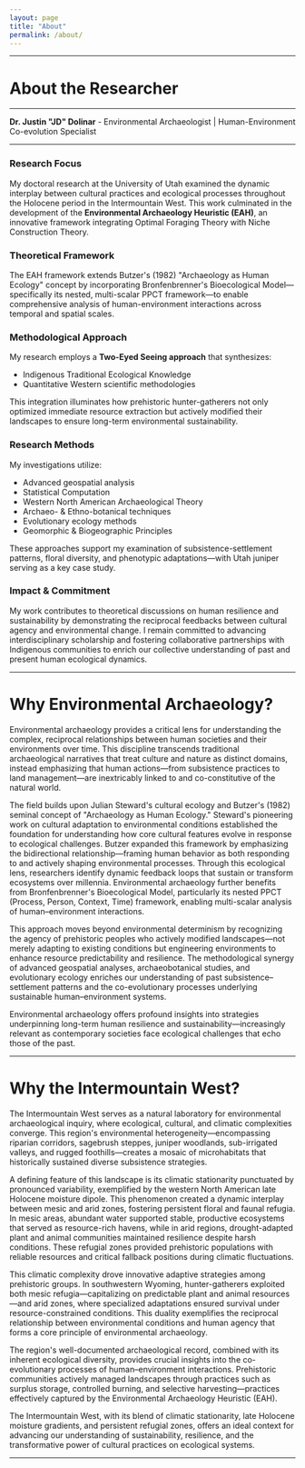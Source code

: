 ```yaml
---
layout: page
title: "About"
permalink: /about/
---
```


---

# About the Researcher

---

**Dr. Justin "JD" Dolinar** - Environmental Archaeologist | Human-Environment Co-evolution Specialist

---
### Research Focus
My doctoral research at the University of Utah examined the dynamic interplay between cultural practices and ecological processes throughout the Holocene period in the Intermountain West. This work culminated in the development of the **Environmental Archaeology Heuristic (EAH)**, an innovative framework integrating Optimal Foraging Theory with Niche Construction Theory.

### Theoretical Framework
The EAH framework extends Butzer's (1982) "Archaeology as Human Ecology" concept by incorporating Bronfenbrenner's Bioecological Model—specifically its nested, multi-scalar PPCT framework—to enable comprehensive analysis of human-environment interactions across temporal and spatial scales.

### Methodological Approach
My research employs a **Two-Eyed Seeing approach** that synthesizes:
- Indigenous Traditional Ecological Knowledge
- Quantitative Western scientific methodologies

This integration illuminates how prehistoric hunter-gatherers not only optimized immediate resource extraction but actively modified their landscapes to ensure long-term environmental sustainability.

### Research Methods
My investigations utilize:
- Advanced geospatial analysis
- Statistical Computation
- Western North American Archaeological Theory
- Archaeo- & Ethno-botanical techniques
- Evolutionary ecology methods
- Geomorphic & Biogeographic Principles

These approaches support my examination of subsistence-settlement patterns, floral diversity, and phenotypic adaptations—with Utah juniper serving as a key case study.

### Impact & Commitment
My work contributes to theoretical discussions on human resilience and sustainability by demonstrating the reciprocal feedbacks between cultural agency and environmental change. I remain committed to advancing interdisciplinary scholarship and fostering collaborative partnerships with Indigenous communities to enrich our collective understanding of past and present human ecological dynamics.

---

# Why Environmental Archaeology?

Environmental archaeology provides a critical lens for understanding the complex, reciprocal relationships between human societies and their environments over time. This discipline transcends traditional archaeological narratives that treat culture and nature as distinct domains, instead emphasizing that human actions—from subsistence practices to land management—are inextricably linked to and co-constitutive of the natural world.

The field builds upon Julian Steward's cultural ecology and Butzer's (1982) seminal concept of "Archaeology as Human Ecology." Steward's pioneering work on cultural adaptation to environmental conditions established the foundation for understanding how core cultural features evolve in response to ecological challenges. Butzer expanded this framework by emphasizing the bidirectional relationship—framing human behavior as both responding to and actively shaping environmental processes. Through this ecological lens, researchers identify dynamic feedback loops that sustain or transform ecosystems over millennia. Environmental archaeology further benefits from Bronfenbrenner's Bioecological Model, particularly its nested PPCT (Process, Person, Context, Time) framework, enabling multi-scalar analysis of human–environment interactions.

This approach moves beyond environmental determinism by recognizing the agency of prehistoric peoples who actively modified landscapes—not merely adapting to existing conditions but engineering environments to enhance resource predictability and resilience. The methodological synergy of advanced geospatial analyses, archaeobotanical studies, and evolutionary ecology enriches our understanding of past subsistence–settlement patterns and the co-evolutionary processes underlying sustainable human–environment systems.

Environmental archaeology offers profound insights into strategies underpinning long-term human resilience and sustainability—increasingly relevant as contemporary societies face ecological challenges that echo those of the past.

---

# Why the Intermountain West?

The Intermountain West serves as a natural laboratory for environmental archaeological inquiry, where ecological, cultural, and climatic complexities converge. This region's environmental heterogeneity—encompassing riparian corridors, sagebrush steppes, juniper woodlands, sub-irrigated valleys, and rugged foothills—creates a mosaic of microhabitats that historically sustained diverse subsistence strategies.

A defining feature of this landscape is its climatic stationarity punctuated by pronounced variability, exemplified by the western North American late Holocene moisture dipole. This phenomenon created a dynamic interplay between mesic and arid zones, fostering persistent floral and faunal refugia. In mesic areas, abundant water supported stable, productive ecosystems that served as resource-rich havens, while in arid regions, drought-adapted plant and animal communities maintained resilience despite harsh conditions. These refugial zones provided prehistoric populations with reliable resources and critical fallback positions during climatic fluctuations.

This climatic complexity drove innovative adaptive strategies among prehistoric groups. In southwestern Wyoming, hunter-gatherers exploited both mesic refugia—capitalizing on predictable plant and animal resources—and arid zones, where specialized adaptations ensured survival under resource-constrained conditions. This duality exemplifies the reciprocal relationship between environmental conditions and human agency that forms a core principle of environmental archaeology.

The region's well-documented archaeological record, combined with its inherent ecological diversity, provides crucial insights into the co-evolutionary processes of human–environment interactions. Prehistoric communities actively managed landscapes through practices such as surplus storage, controlled burning, and selective harvesting—practices effectively captured by the Environmental Archaeology Heuristic (EAH).

The Intermountain West, with its blend of climatic stationarity, late Holocene moisture gradients, and persistent refugial zones, offers an ideal context for advancing our understanding of sustainability, resilience, and the transformative power of cultural practices on ecological systems.

---
